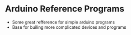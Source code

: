 # Arduino Reference Programs
* Some  great refference for simple arduino programs
* Base for builing more complicated devices and programs

